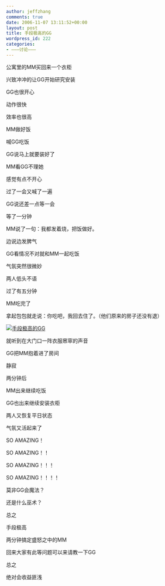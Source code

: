 ```yaml
---
author: jeffzhang
comments: true
date: 2006-11-07 13:11:52+00:00
layout: post
title: 手段极高的GG
wordpress_id: 222
categories:
- ———讨论———
---
```


公寓里的MM买回来一个衣柜

兴致冲冲的让GG开始研究安装

GG也很开心

动作很快

效率也很高

MM做好饭

喊GG吃饭

GG说马上就要装好了

MM看GG不理她

感觉有点不开心

过了一会又喊了一遍

GG说还差一点等一会

等了一分钟

MM说了一句：我都发着烧，把饭做好。

边说边发脾气

GG看情况不对就和MM一起吃饭

气氛突然很微妙

两人低头不语

过了有五分钟

MM吃完了

拿起包包就走说：你吃吧，我回去住了。（他们原来的房子还没有退）

[![手段极高的GG](http://simg.sinajs.cn/blog7style/images/common/sg_trans.gif)](http://photo.blog.sina.com.cn/showpic.html#blogid=57f94311010005h9&url=http://static1.photo.sina.com.cn/orignal/57f94311301d1c0198000)

就听到在大门口一阵衣服窸窣的声音

GG把MM抱着进了房间

静寂

两分钟后

MM出来继续吃饭

GG也出来继续安装衣柜

两人又恢复平日状态

气氛又活起来了

SO AMAZING！

SO AMAZING！！

SO AMAZING！！！

SO AMAZING！！！！

莫非GG会魔法？

还是什么巫术？

总之

手段极高

两分钟搞定盛怒之中的MM

回来大家有此等问题可以来请教一下GG

总之

绝对会收益匪浅
